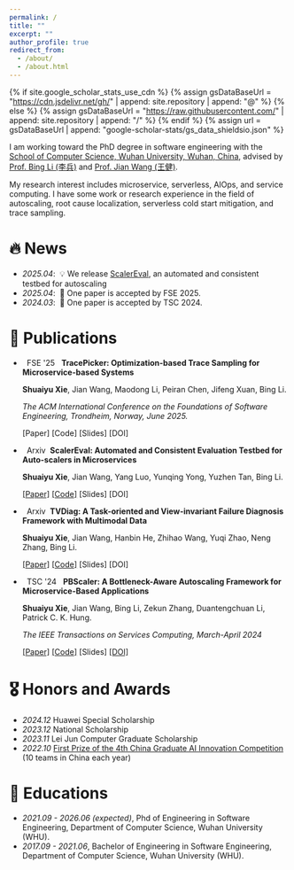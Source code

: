 ```yaml
---
permalink: /
title: ""
excerpt: ""
author_profile: true
redirect_from: 
  - /about/
  - /about.html
---
```


{% if site.google_scholar_stats_use_cdn %}
{% assign gsDataBaseUrl = "https://cdn.jsdelivr.net/gh/" | append: site.repository | append: "@" %}
{% else %}
{% assign gsDataBaseUrl = "https://raw.githubusercontent.com/" | append: site.repository | append: "/" %}
{% endif %}
{% assign url = gsDataBaseUrl | append: "google-scholar-stats/gs_data_shieldsio.json" %}

<span class='anchor' id='about-me'></span>

I am working toward the PhD degree in software engineering with the [School of Computer Science, Wuhan University, Wuhan, China](https://cs.whu.edu.cn/), advised by [Prof. Bing Li (李兵)](https://scholar.google.com.hk/citations?user=TgB8tuYAAAAJ) and [Prof. Jian Wang (王健)](https://dblp.uni-trier.de/pid/39/449-18.html).

<!-- My research interest includes neural machine translation and computer vision. I have published more than 100 papers at the top international AI conferences with total <a href='https://scholar.google.com/citations?user=DhtAFkwAAAAJ'>google scholar citations <strong><span id='total_cit'>260000+</span></strong></a> (You can also use google scholar badge <a href='https://scholar.google.com/citations?user=DhtAFkwAAAAJ'><img src="https://img.shields.io/endpoint?url={{ url | url_encode }}&logo=Google%20Scholar&labelColor=f6f6f6&color=9cf&style=flat&label=citations"></a>). -->
My research interest includes microservice, serverless, AIOps, and service computing. I have some work or research experience in the field of autoscaling, root cause localization, serverless cold start mitigation, and trace sampling.


# 🔥 News
- *2025.04*: &nbsp;💡 We release [ScalerEval](https://arxiv.org/abs/2504.08308), an automated and consistent testbed for autoscaling
- *2025.04*: &nbsp;🎉 One paper is accepted by FSE 2025. 
- *2024.03*: &nbsp;🎉 One paper is accepted by TSC 2024. 

# 📝 Publications 

- &nbsp; <span class="badge">FSE '25</span> &nbsp;&nbsp;**TracePicker: Optimization-based Trace Sampling for Microservice-based Systems**

  <span style="font-size:14px;"> **Shuaiyu Xie**, Jian Wang, Maodong Li, Peiran Chen, Jifeng Xuan, Bing Li. </span>

  <span style="font-size:14px;"> _The ACM International Conference on the Foundations of Software Engineering, Trondheim, Norway, June 2025._ </span>

  [Paper]
  [Code]
  [Slides]
  [DOI]

- &nbsp; <span class="badge">Arxiv</span> &nbsp;**ScalerEval: Automated and Consistent Evaluation Testbed for Auto-scalers in Microservices**

  <span style="font-size:14px;"> **Shuaiyu Xie**, Jian Wang, Yang Luo, Yunqing Yong, Yuzhen Tan, Bing Li. </span>

  [[Paper]](https://arxiv.org/abs/2504.08308)
  [[Code]](https://github.com/WHU-AISE/ScalerEval)
  [Slides]
  [DOI]

- &nbsp; <span class="badge">Arxiv</span> &nbsp;**TVDiag: A Task-oriented and View-invariant Failure Diagnosis Framework with Multimodal Data**

  <span style="font-size:14px;"> **Shuaiyu Xie**, Jian Wang, Hanbin He, Zhihao Wang, Yuqi Zhao, Neng Zhang, Bing Li. </span>
  
  [[Paper]](https://arxiv.org/abs/2407.19711)
  [[Code]](https://github.com/WHU-AISE/TVDiag)
  [Slides]
  [DOI]

- &nbsp; <span class="badge">TSC '24</span> &nbsp;&nbsp;**PBScaler: A Bottleneck-Aware Autoscaling Framework for Microservice-Based Applications**

  <span style="font-size:14px;"> **Shuaiyu Xie**, Jian Wang, Bing Li, Zekun Zhang, Duantengchuan Li, Patrick C. K. Hung. </span>

  <span style="font-size:14px;"> _The IEEE Transactions on Services Computing, March-April 2024_ </span>

  [[Paper]](https://ieeexplore.ieee.org/document/10468626)
  [[Code]](https://github.com/WHU-AISE/PBScaler)
  [Slides]
  [[DOI]](https://doi.org/10.1109/TSC.2024.3376202)

# 🎖 Honors and Awards
- *2024.12* Huawei Special Scholarship 
- *2023.12* National Scholarship
- *2023.11* Lei Jun Computer Graduate Scholarship
- *2022.10* [First Prize of the 4th China Graduate AI Innovation Competition](https://cpipc.acge.org.cn/cw/hp/2c9088a5696cbf370169a3f8101510bd) (10 teams in China each year) 

# 📖 Educations
- *2021.09 - 2026.06 (expected)*, Phd of Engineering in Software Engineering, Department of Computer Science, Wuhan University (WHU).
- *2017.09 - 2021.06*, Bachelor of Engineering in Software Engineering, Department of Computer Science, Wuhan University (WHU). 

<!-- # 💬 Invited Talks
- *2024.09*, Lorem ipsum dolor sit amet, consectetur adipiscing elit. Vivamus ornare aliquet ipsum, ac tempus justo dapibus sit amet.  -->

<!-- # 💻 Internships
- *2019.05 - 2020.02*, [Lorem](https://github.com/), China. -->
